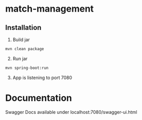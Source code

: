 # match-management

## Installation

1. Build jar

```sh
mvn clean package
```
2. Run jar 
```sh
mvn spring-boot:run
```
3. App is listening to port 7080

# Documentation
Swagger Docs available under localhost:7080/swagger-ui.html

